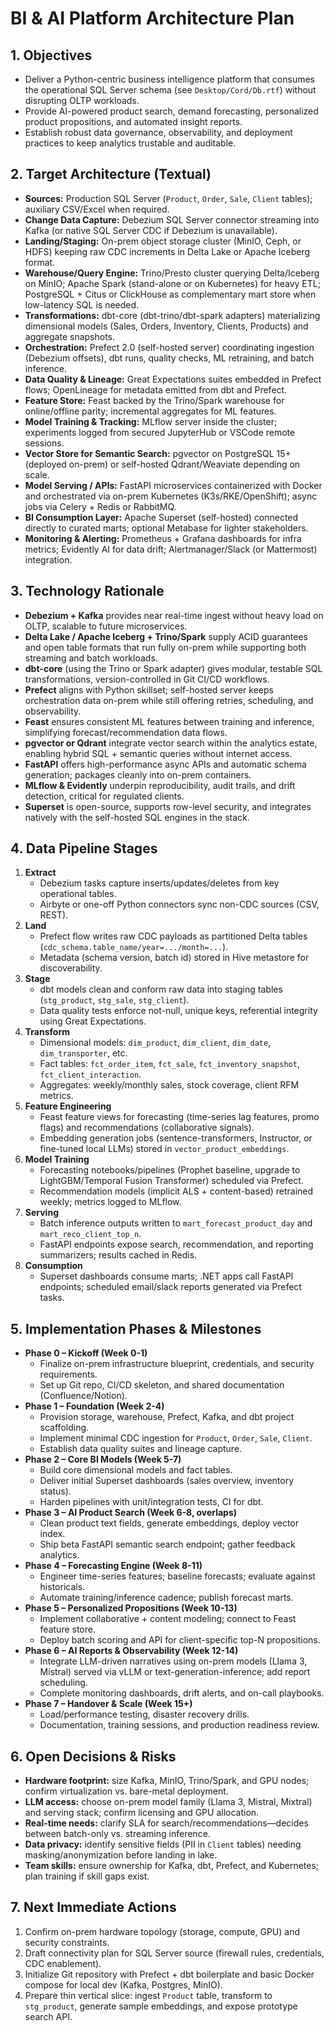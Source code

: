 # BI & AI Platform Architecture Plan

## 1. Objectives
- Deliver a Python-centric business intelligence platform that consumes the operational SQL Server schema (see `Desktop/Cord/Db.rtf`) without disrupting OLTP workloads.
- Provide AI-powered product search, demand forecasting, personalized product propositions, and automated insight reports.
- Establish robust data governance, observability, and deployment practices to keep analytics trustable and auditable.

## 2. Target Architecture (Textual)
- **Sources:** Production SQL Server (`Product`, `Order`, `Sale`, `Client` tables); auxiliary CSV/Excel when required.
- **Change Data Capture:** Debezium SQL Server connector streaming into Kafka (or native SQL Server CDC if Debezium is unavailable).
- **Landing/Staging:** On-prem object storage cluster (MinIO, Ceph, or HDFS) keeping raw CDC increments in Delta Lake or Apache Iceberg format.
- **Warehouse/Query Engine:** Trino/Presto cluster querying Delta/Iceberg on MinIO; Apache Spark (stand-alone or on Kubernetes) for heavy ETL; PostgreSQL + Citus or ClickHouse as complementary mart store when low-latency SQL is needed.
- **Transformations:** dbt-core (dbt-trino/dbt-spark adapters) materializing dimensional models (Sales, Orders, Inventory, Clients, Products) and aggregate snapshots.
- **Orchestration:** Prefect 2.0 (self-hosted server) coordinating ingestion (Debezium offsets), dbt runs, quality checks, ML retraining, and batch inference.
- **Data Quality & Lineage:** Great Expectations suites embedded in Prefect flows; OpenLineage for metadata emitted from dbt and Prefect.
- **Feature Store:** Feast backed by the Trino/Spark warehouse for online/offline parity; incremental aggregates for ML features.
- **Model Training & Tracking:** MLflow server inside the cluster; experiments logged from secured JupyterHub or VSCode remote sessions.
- **Vector Store for Semantic Search:** pgvector on PostgreSQL 15+ (deployed on-prem) or self-hosted Qdrant/Weaviate depending on scale.
- **Model Serving / APIs:** FastAPI microservices containerized with Docker and orchestrated via on-prem Kubernetes (K3s/RKE/OpenShift); async jobs via Celery + Redis or RabbitMQ.
- **BI Consumption Layer:** Apache Superset (self-hosted) connected directly to curated marts; optional Metabase for lighter stakeholders.
- **Monitoring & Alerting:** Prometheus + Grafana dashboards for infra metrics; Evidently AI for data drift; Alertmanager/Slack (or Mattermost) integration.

## 3. Technology Rationale
- **Debezium + Kafka** provides near real-time ingest without heavy load on OLTP, scalable to future microservices.
- **Delta Lake / Apache Iceberg + Trino/Spark** supply ACID guarantees and open table formats that run fully on-prem while supporting both streaming and batch workloads.
- **dbt-core** (using the Trino or Spark adapter) gives modular, testable SQL transformations, version-controlled in Git CI/CD workflows.
- **Prefect** aligns with Python skillset; self-hosted server keeps orchestration data on-prem while still offering retries, scheduling, and observability.
- **Feast** ensures consistent ML features between training and inference, simplifying forecast/recommendation data flows.
- **pgvector or Qdrant** integrate vector search within the analytics estate, enabling hybrid SQL + semantic queries without internet access.
- **FastAPI** offers high-performance async APIs and automatic schema generation; packages cleanly into on-prem containers.
- **MLflow & Evidently** underpin reproducibility, audit trails, and drift detection, critical for regulated clients.
- **Superset** is open-source, supports row-level security, and integrates natively with the self-hosted SQL engines in the stack.

## 4. Data Pipeline Stages
1. **Extract**
   - Debezium tasks capture inserts/updates/deletes from key operational tables.
   - Airbyte or one-off Python connectors sync non-CDC sources (CSV, REST).
2. **Land**
   - Prefect flow writes raw CDC payloads as partitioned Delta tables (`cdc_schema.table_name/year=.../month=...`).
   - Metadata (schema version, batch id) stored in Hive metastore for discoverability.
3. **Stage**
   - dbt models clean and conform raw data into staging tables (`stg_product`, `stg_sale`, `stg_client`).
   - Data quality tests enforce not-null, unique keys, referential integrity using Great Expectations.
4. **Transform**
   - Dimensional models: `dim_product`, `dim_client`, `dim_date`, `dim_transporter`, etc.
   - Fact tables: `fct_order_item`, `fct_sale`, `fct_inventory_snapshot`, `fct_client_interaction`.
   - Aggregates: weekly/monthly sales, stock coverage, client RFM metrics.
5. **Feature Engineering**
   - Feast feature views for forecasting (time-series lag features, promo flags) and recommendations (collaborative signals).
   - Embedding generation jobs (sentence-transformers, Instructor, or fine-tuned local LLMs) stored in `vector_product_embeddings`.
6. **Model Training**
   - Forecasting notebooks/pipelines (Prophet baseline, upgrade to LightGBM/Temporal Fusion Transformer) scheduled via Prefect.
   - Recommendation models (implicit ALS + content-based) retrained weekly; metrics logged to MLflow.
7. **Serving**
   - Batch inference outputs written to `mart_forecast_product_day` and `mart_reco_client_top_n`.
   - FastAPI endpoints expose search, recommendation, and reporting summarizers; results cached in Redis.
8. **Consumption**
   - Superset dashboards consume marts; .NET apps call FastAPI endpoints; scheduled email/slack reports generated via Prefect tasks.

## 5. Implementation Phases & Milestones
- **Phase 0 – Kickoff (Week 0-1)**
  - Finalize on-prem infrastructure blueprint, credentials, and security requirements.
  - Set up Git repo, CI/CD skeleton, and shared documentation (Confluence/Notion).
- **Phase 1 – Foundation (Week 2-4)**
  - Provision storage, warehouse, Prefect, Kafka, and dbt project scaffolding.
  - Implement minimal CDC ingestion for `Product`, `Order`, `Sale`, `Client`.
  - Establish data quality suites and lineage capture.
- **Phase 2 – Core BI Models (Week 5-7)**
  - Build core dimensional models and fact tables.
  - Deliver initial Superset dashboards (sales overview, inventory status).
  - Harden pipelines with unit/integration tests, CI for dbt.
- **Phase 3 – AI Product Search (Week 6-8, overlaps)**
  - Clean product text fields, generate embeddings, deploy vector index.
  - Ship beta FastAPI semantic search endpoint; gather feedback analytics.
- **Phase 4 – Forecasting Engine (Week 8-11)**
  - Engineer time-series features; baseline forecasts; evaluate against historicals.
  - Automate training/inference cadence; publish forecast marts.
- **Phase 5 – Personalized Propositions (Week 10-13)**
  - Implement collaborative + content modeling; connect to Feast feature store.
  - Deploy batch scoring and API for client-specific top-N propositions.
- **Phase 6 – AI Reports & Observability (Week 12-14)**
  - Integrate LLM-driven narratives using on-prem models (Llama 3, Mistral) served via vLLM or text-generation-inference; add report scheduling.
  - Complete monitoring dashboards, drift alerts, and on-call playbooks.
- **Phase 7 – Handover & Scale (Week 15+)**
  - Load/performance testing, disaster recovery drills.
  - Documentation, training sessions, and production readiness review.

## 6. Open Decisions & Risks
- **Hardware footprint:** size Kafka, MinIO, Trino/Spark, and GPU nodes; confirm virtualization vs. bare-metal deployment.
- **LLM access:** choose on-prem model family (Llama 3, Mistral, Mixtral) and serving stack; confirm licensing and GPU allocation.
- **Real-time needs:** clarify SLA for search/recommendations—decides between batch-only vs. streaming inference.
- **Data privacy:** identify sensitive fields (PII in `Client` tables) needing masking/anonymization before landing in lake.
- **Team skills:** ensure ownership for Kafka, dbt, Prefect, and Kubernetes; plan training if skill gaps exist.

## 7. Next Immediate Actions
1. Confirm on-prem hardware topology (storage, compute, GPU) and security constraints.
2. Draft connectivity plan for SQL Server source (firewall rules, credentials, CDC enablement).
3. Initialize Git repository with Prefect + dbt boilerplate and basic Docker compose for local dev (Kafka, Postgres, MinIO).
4. Prepare thin vertical slice: ingest `Product` table, transform to `stg_product`, generate sample embeddings, and expose prototype search API.
